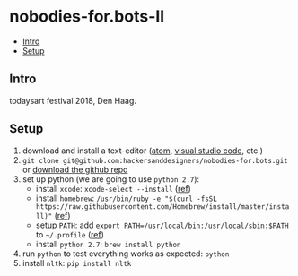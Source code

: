 nobodies-for.bots-II
====================

- [Intro](#intro)
- [Setup](#setup)

## Intro

todaysart festival 2018, Den Haag.

## Setup

1. download and install a text-editor ([atom](https://atom.io), [visual studio code](https://code.visualstudio.com), etc.)
2. `git clone git@github.com:hackersanddesigners/nobodies-for.bots.git` or [download the github repo](https://github.com/hackersanddesigners/nobodies-for.bots/archive/master.zip)
3. set up python (we are going to use `python 2.7`):
	- install `xcode`: `xcode-select --install` ([ref](http://osxdaily.com/2014/02/12/install-command-line-tools-mac-os-x/))
	- install `homebrew`: `/usr/bin/ruby -e "$(curl -fsSL https://raw.githubusercontent.com/Homebrew/install/master/install)"` ([ref](https://brew.sh/))
	- setup `PATH`: add `export PATH=/usr/local/bin:/usr/local/sbin:$PATH` to `~/.profile` ([ref](http://docs.python-guide.org/en/latest/starting/install/osx/))
	- install `python 2.7`: `brew install python`
4. run `python` to test everything works as expected: `python`
5. install `nltk`: `pip install nltk`
